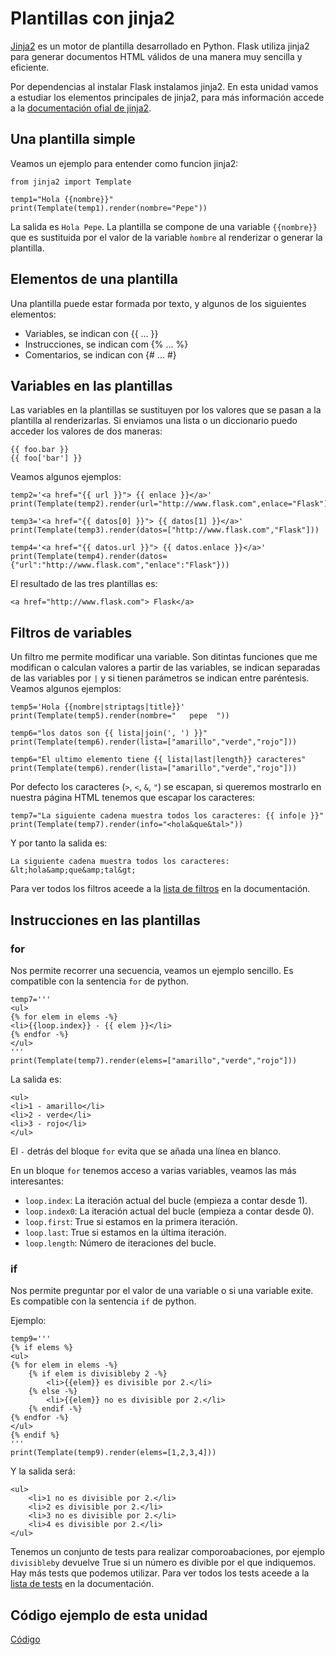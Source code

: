 # Plantillas con jinja2

[Jinja2](http://jinja.pocoo.org) es un motor de plantilla desarrollado en Python. Flask utiliza jinja2 para generar documentos HTML válidos de una manera muy sencilla y eficiente.

Por dependencias al instalar Flask instalamos jinja2. En esta unidad vamos a estudiar los elementos principales de jinja2, para más información accede a la [documentación ofial de jinja2](http://jinja.pocoo.org/docs).

## Una plantilla simple

Veamos un ejemplo para entender como funcion jinja2:

	from jinja2 import Template

	temp1="Hola {{nombre}}"
	print(Template(temp1).render(nombre="Pepe"))

La salida es `Hola Pepe`. La plantilla se compone de una variable `{{nombre}}` que es sustituida por el valor de la variable `ǹombre` al renderizar o generar la plantilla.

## Elementos de una plantilla

Una plantilla puede estar formada por texto, y algunos de los siguientes elementos:

* Variables, se indican con {{ ... }}
* Instrucciones, se indican com {% ... %}
* Comentarios, se indican con {# ... #}

## Variables en las plantillas

Las variables en la plantillas se sustituyen por los valores que se pasan a la plantilla al renderizarlas. Si enviamos una lista o un diccionario puedo acceder los valores de dos maneras:

	{{ foo.bar }}
	{{ foo['bar'] }}

Veamos algunos ejemplos:

	temp2='<a href="{{ url }}"> {{ enlace }}</a>'
	print(Template(temp2).render(url="http://www.flask.com",enlace="Flask"))	

	temp3='<a href="{{ datos[0] }}"> {{ datos[1] }}</a>'
	print(Template(temp3).render(datos=["http://www.flask.com","Flask"]))	

	temp4='<a href="{{ datos.url }}"> {{ datos.enlace }}</a>'
	print(Template(temp4).render(datos={"url":"http://www.flask.com","enlace":"Flask"}))

El resultado de las tres plantillas es:

	<a href="http://www.flask.com"> Flask</a>

## Filtros de variables

Un filtro me permite modificar una variable. Son ditintas funciones que me modifican o calculan valores a partir de las variables, se indican separadas de las variables por `|` y si tienen parámetros se indican entre paréntesis. Veamos algunos ejemplos:

	temp5='Hola {{nombre|striptags|title}}'
	print(Template(temp5).render(nombre="   pepe  "))	

	temp6="los datos son {{ lista|join(', ') }}"
	print(Template(temp6).render(lista=["amarillo","verde","rojo"]))	

	temp6="El ultimo elemento tiene {{ lista|last|length}} caracteres"
	print(Template(temp6).render(lista=["amarillo","verde","rojo"]))

Por defecto los caracteres (`>`, `<`, `&`, `"`) se escapan, si queremos mostrarlo en nuestra página HTML tenemos que escapar los caracteres:

	temp7="La siguiente cadena muestra todos los caracteres: {{ info|e }}"
	print(Template(temp7).render(info="<hola&que&tal>"))

Y por tanto la salida es:

	La siguiente cadena muestra todos los caracteres: &lt;hola&amp;que&amp;tal&gt;

Para ver todos los filtros aceede a la [lista de filtros](http://jinja.pocoo.org/docs/2.9/templates/#builtin-filters) en la documentación.

## Instrucciones en las plantillas

### for

Nos permite recorrer una secuencia, veamos un ejemplo sencillo. Es compatible con la sentencia `for` de python.

	temp7='''
	<ul>
	{% for elem in elems -%}
	<li>{{loop.index}} - {{ elem }}</li>
	{% endfor -%}
	</ul>
	'''
	print(Template(temp7).render(elems=["amarillo","verde","rojo"]))

La salida es:

	<ul>
	<li>1 - amarillo</li>
	<li>2 - verde</li>
	<li>3 - rojo</li>
	</ul>

El `-` detrás del bloque `for` evita que se añada una línea en blanco.

En un bloque `for` tenemos acceso a varias variables, veamos las más interesantes:

* `loop.index`: La iteración actual del bucle (empieza a contar desde 1).
* `loop.index0`: La iteración actual del bucle (empieza a contar desde 0).
* `loop.first`: True si estamos en la primera iteración.
* `loop.last`: True si estamos en la última iteración.
* `loop.length`: Número de iteraciones del bucle.

### if

Nos permite preguntar por el valor de una variable o si una variable exite. Es compatible con la sentencia `if` de python.

Ejemplo:

	temp9='''
	{% if elems %}
	<ul>
	{% for elem in elems -%}
		{% if elem is divisibleby 2 -%}
			<li>{{elem}} es divisible por 2.</li>
		{% else -%}
			<li>{{elem}} no es divisible por 2.</li>
		{% endif -%}
	{% endfor -%}
	</ul>
	{% endif %}
	'''
	print(Template(temp9).render(elems=[1,2,3,4]))

Y la salida será:

	<ul>
		<li>1 no es divisible por 2.</li>
		<li>2 es divisible por 2.</li>
		<li>3 no es divisible por 2.</li>
		<li>4 es divisible por 2.</li>
	</ul>

Tenemos un conjunto de tests para realizar comporoabaciones, por ejemplo `divisibleby` devuelve True si un número es divible por el que indiquemos. Hay más tests que podemos utilizar. Para ver todos los tests aceede a la [lista de tests](http://jinja.pocoo.org/docs/2.9/templates/#builtin-tests) en la documentación.

## Código ejemplo de esta unidad

[Código](../../ejemplos/u15)